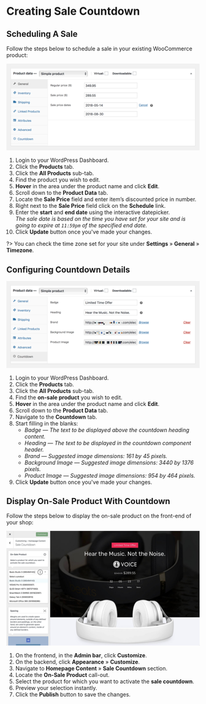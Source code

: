 # Creating Sale Countdown

## Scheduling A Sale

Follow the steps below to schedule a sale in your existing WooCommerce product:

![Scheduling A Sale](img/scheduling-sale.png)

1. Login to your WordPress Dashboard.
2. Click the **Products** tab.
3. Click the **All Products** sub-tab.
4. Find the product you wish to edit.
5. **Hover** in the area under the product name and click **Edit**.
6. Scroll down to the **Product Data** tab.
7. Locate the **Sale Price** field and enter item’s discounted price in number.
8. Right next to the **Sale Price** field click on the **Schedule** link.
9. Enter the **start** and **end date** using the interactive datepicker.<br/>*The sale date is based on the time you have set for your site and is going to expire at `11:59pm` of the specified end date.*
10. Click **Update** button once you've made your changes.

?> You can check the time zone set for your site under **Settings** » **General** » **Timezone**.

## Configuring Countdown Details

![Configuring Countdown Details](img/configuring-countdown-details.png)

1. Login to your WordPress Dashboard.
2. Click the **Products** tab.
3. Click the **All Products** sub-tab.
4. Find the **on-sale product** you wish to edit.
5. **Hover** in the area under the product name and click **Edit**.
6. Scroll down to the **Product Data** tab.
7. Navigate to the **Countdown** tab.
8. Start filling in the blanks: 
   * *Badge — The text to be displayed above the countdown heading content.*
   * *Heading — The text to be displayed in the countdown component header.*
   * *Brand — Suggested image dimensions: 161 by 45 pixels.*
   * *Background Image — Suggested image dimensions: 3440 by 1376 pixels.*
   * *Product Image — Suggested image dimensions: 954 by 464 pixels.*
9. Click **Update** button once you've made your changes.

## Display On-Sale Product With Countdown

Follow the steps below to display the on-sale product on the front-end of your shop:

![Display On-Sale Product With Countdown](img/display-on-sale-product-with-countdown.jpg)

1. On the frontend, in the **Admin bar**, click **Customize**.
2. On the backend, click **Appearance** » **Customize**.
3. Navigate to **Homepage Content** » **Sale Countdown** section.
4. Locate the **On-Sale Product** call-out.
5. Select the product for which you want to activate the **sale countdown**.
6. Preview your selection instantly.
7. Click the **Publish** button to save the changes.
